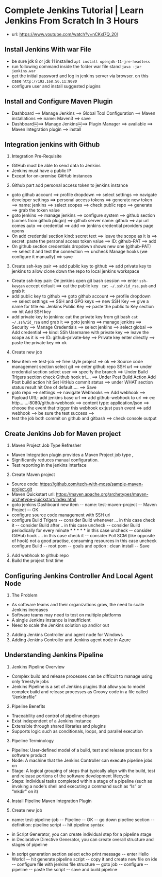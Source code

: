 # Complete Jenkins Tutorial | Learn Jenkins From Scratch In 3 Hours 
- url: https://www.youtube.com/watch?v=nCKxl7Q_20I 

## Install Jenkins With war File
- be sure jdk 8 or jdk 11 installed
`apt install openjdk-11-jre-headless`
- run following command inside the folder war file stand
`java -jar jenkins.war`
- get the initial password and log in jenkins server via browser. on this case
`http://192.168.56.11:8080`
- configure user and install suggested plugins

## Install and Configure Maven Plugin
- Dashboard ==> Manage Jenkins ==> Global Tool Configuration ==> Maven installations ==> name: Maven3 
==> save
- Dashboard￼==> Manage Jenkins￼==> Plugin Manager ==> available ==> Maven Integration plugin ==> install

## Integration jenkins with Github

1. Integration Pre-Requisite
- GitHub must be able to send data to Jenkins
- Jenkins must have a public IP 
- Except for on-premise GitHub instances 

2. Github part add personal access token to jenkins instance
- goto github account ==> profile dropdown ==> select settings ==> navigate developer settings ==> personal access tokens ==> generate new token ==> name: jenkins ==> 
select scopes ==> check public repo ==> generate ==> grab the token value
- goto jenkins ==> manage jenkins ==> configure system ==> github section (comes from github plugin) ==> github server name: github ==> api url comes auto ==> credential 
==> add ==> jenkins credential providers page opens
- On add credential section kind: secret text ==> leave the scope as it is ==> secret: paste the personal access token value ==> ID: github-PAT ==> add
- On github section credentials dropdown shows new one (github-PAT) ==> select it and test the connection ==> uncheck Manage hooks (we configure it manually) ==> save

3. Create ssh-key pair ==> add public key to github ==> add private key to jenkins to allow clone down the repo to local jenkins workspace
- Create ssh-key pair: On jenkins open git bash session ==> enter `ssh-keygen` accept default ==> cat the public key ` cat ~/.ssh/id_rsa.pub` and grab it    
- add public key to github ==> goto github account ==> profile dropdown ==> select settings ==> SSH and GPG keys ==> new SSH Key ==> give a name for title ex: Jenkins Public Key ==> paste the public to Key section ==> hit Add SSH key 
- add private key to jenkins: cat the private key from git bash ` cat ~/.ssh/id_rsa ` and grab it ==> goto jenkins ==> manage jenkins ==> Security ==> Manage Credentials ==> select jenkins ==> select global ==> Add credential ==> kind: SSh Username with private key ==> leave the scope as it is ==> ID: github-private-key ==> Private key enter directly ==> paste the private key ==> ok

4. Create new job
- New item ==> test-job ==> free style project ==> ok ==> Source code management section select git ==> enter github repo SSH url ==> under credential section select user 
==> specify the branch ==> Under Build Trigers section check Github hook tri.... ==> Under Post Build Action Add Post build action hit Set HitHub commit status ==> under 
WHAT section status result hit One of default..... ==> Save
- goto repo ==> settings ==> navigate Webhooks ==> Add webhook ==> Payload URL: add jenkins base url ==> add github-webhook to url ==> ex: http.......:8080/github-webhook 
==> content type: application/json ==> choose the event that trigger this webhook ex:just push event ==> add webhook ==> be sure the test success ==> 
- test the job both commit on github and gitbash ==> check console output

## Create Jenkins Job for Maven project

1. Maven Project Job Type Refresher
- Maven Integration plugin provides a Maven Project job type ,
- Significantly reduces manual configuration.
- Test reporting in the jenkins interface

2. Create Maven project
- Source code: https://github.com/tech-with-moss/sample-maven-project.git
- Maven Quickstart url: https://maven.apache.org/archetypes/maven-archetype-quickstart/index.html
- goto jenkins Dashboard new item -- name: test-maven-project -- Maven Project -- OK
- configure source code management with SSH url
- configure Build Trigers -- consider Build whenever ... in this case check it -- consider Build after .. in this case uncheck -- consider Build periodically for every 
minute * * * * * in this case uncheck -- consider GitHub hook .... in this case check it -- consider Poll SCM (like opposite of hook) not a good practise, consuming 
resources in this case uncheck 
configure Build -- root pom -- goals and option : clean install -- Save

3. Add webhook to github repo
4. Build the project first time

## Configuring Jenkins Controller And Local Agent Node
1. The Problem 
- As software teams and their organizations grow, the need to scale Jenkins increases
- Software teams may need to test on multiple platforms
- A single Jenkins instance is insufficient
- Need to scale the Jenkins solution up and/or out

2. Adding Jenkins Controller and agent node for Windows
3. Adding Jenkins Controller and Jenkins agent node in Azure

## Understanding Jenkins Pipeline

1. Jenkins Pipeline Overview 
- Complex build and release processes can be difficult to manage using only freestyle jobs
- Jenkins Pipeline is a set of Jenkins plugins that allow you to model complex build and release processes as Groovy code in a file called “Jenkinsfile”

2. Pipeline Benefits
- Traceability and control of pipeline changes 
- Exist independent of a Jenkins instance
- Extensible through shared libraries and plugins
- Supports logic such as conditionals, loops, and parallel execution

3. Pipeline Terminology
- Pipeline: User-defined model of a build, test and release process for a software product
- Node: A machine that the Jenkins Controller can execute pipeline jobs on
- Stage: A logical grouping of steps that typically align with the build, test and release portions of the software development lifecycle
- Steps: Individual tasks completed within a stage of a pipeline (such as invoking a node's shell and executing a command such as “ls” or “mkdir" on it)

4. Install Pipeline Maven Integration Plugin

5. Create new job
- name: test-pipeline-job -- Pipeline -- OK -- go down pipeline section -- definition: pipeline script -- hit pipeline syntax
* in Script Generator, you can create individual step for a pipeline stage 
* in Declarative Directive Generator, you can create overall structure and stages of pipeline
- In script generation section select echo print message -- enter Hello World! -- hit generate pipeline script -- copy it and create new file on ide -- configure file with 
jenkins file structure -- goto job -- configure -- pipeline -- paste the script -- save and build pipeline